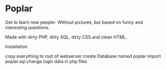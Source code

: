 # Poplar
Get to learn new people- Without pictures, but based on funny and interesting questions.

Made with dirty PHP, dirty SQL, dirty CSS and clean HTML.

Installation

copy everything to root of webserver
create Database named poplar
import poplar.sql
change login data in php files
